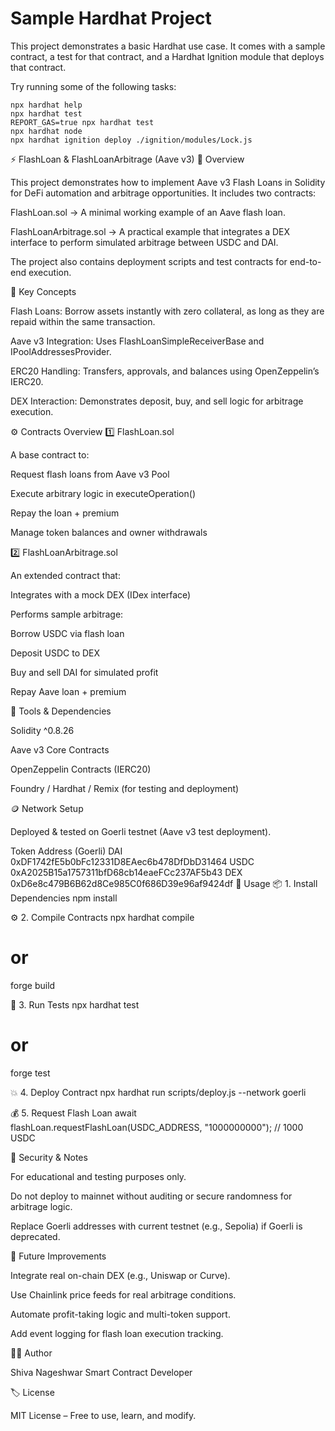 # Sample Hardhat Project

This project demonstrates a basic Hardhat use case. It comes with a sample contract, a test for that contract, and a Hardhat Ignition module that deploys that contract.

Try running some of the following tasks:

```shell
npx hardhat help
npx hardhat test
REPORT_GAS=true npx hardhat test
npx hardhat node
npx hardhat ignition deploy ./ignition/modules/Lock.js
```
⚡ FlashLoan & FlashLoanArbitrage (Aave v3)
📖 Overview

This project demonstrates how to implement Aave v3 Flash Loans in Solidity for DeFi automation and arbitrage opportunities.
It includes two contracts:

FlashLoan.sol → A minimal working example of an Aave flash loan.

FlashLoanArbitrage.sol → A practical example that integrates a DEX interface to perform simulated arbitrage between USDC and DAI.

The project also contains deployment scripts and test contracts for end-to-end execution.

🧠 Key Concepts

Flash Loans: Borrow assets instantly with zero collateral, as long as they are repaid within the same transaction.

Aave v3 Integration: Uses FlashLoanSimpleReceiverBase and IPoolAddressesProvider.

ERC20 Handling: Transfers, approvals, and balances using OpenZeppelin’s IERC20.

DEX Interaction: Demonstrates deposit, buy, and sell logic for arbitrage execution.

⚙️ Contracts Overview
1️⃣ FlashLoan.sol

A base contract to:

Request flash loans from Aave v3 Pool

Execute arbitrary logic in executeOperation()

Repay the loan + premium

Manage token balances and owner withdrawals

2️⃣ FlashLoanArbitrage.sol

An extended contract that:

Integrates with a mock DEX (IDex interface)

Performs sample arbitrage:

Borrow USDC via flash loan

Deposit USDC to DEX

Buy and sell DAI for simulated profit

Repay Aave loan + premium

🧰 Tools & Dependencies

Solidity ^0.8.26

Aave v3 Core Contracts

OpenZeppelin Contracts (IERC20)

Foundry / Hardhat / Remix (for testing and deployment)

🪙 Network Setup

Deployed & tested on Goerli testnet (Aave v3 test deployment).

Token	Address (Goerli)
DAI	0xDF1742fE5b0bFc12331D8EAec6b478DfDbD31464
USDC	0xA2025B15a1757311bfD68cb14eaeFCc237AF5b43
DEX	0xD6e8c479B6B62d8Ce985C0f686D39e96af9424df
🚀 Usage
📦 1. Install Dependencies
npm install

⚙️ 2. Compile Contracts
npx hardhat compile
# or
forge build

🧪 3. Run Tests
npx hardhat test
# or
forge test

💥 4. Deploy Contract
npx hardhat run scripts/deploy.js --network goerli

💰 5. Request Flash Loan
await flashLoan.requestFlashLoan(USDC_ADDRESS, "1000000000"); // 1000 USDC

🔐 Security & Notes

For educational and testing purposes only.

Do not deploy to mainnet without auditing or secure randomness for arbitrage logic.

Replace Goerli addresses with current testnet (e.g., Sepolia) if Goerli is deprecated.

🧭 Future Improvements

Integrate real on-chain DEX (e.g., Uniswap or Curve).

Use Chainlink price feeds for real arbitrage conditions.

Automate profit-taking logic and multi-token support.

Add event logging for flash loan execution tracking.

👨‍💻 Author

Shiva Nageshwar
Smart Contract Developer

🏷️ License

MIT License – Free to use, learn, and modify.
